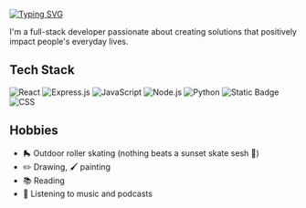 [![Typing SVG](https://readme-typing-svg.demolab.com?font=Fira+Code&duration=2000&pause=1000&color=F7F7F7&repeat=false&width=435&lines=Hi+there+%F0%9F%91%8B+I'm+Strallia+Chao)](https://git.io/typing-svg) 

I'm a full-stack developer passionate about creating solutions that positively impact people's everyday lives.

## Tech Stack

![React](https://img.shields.io/badge/React-20232a?style=for-the-badge&logo=react)
![Express.js](https://img.shields.io/badge/express-20232a?style=for-the-badge&logo=express)
![JavaScript](https://img.shields.io/badge/javascript-20232a?style=for-the-badge&logo=javascript)
![Node.js](https://img.shields.io/badge/Node.js-20232a?style=for-the-badge&logo=node.js)
![Python](https://img.shields.io/badge/python-20232a?style=for-the-badge&logo=python)
![Static Badge](https://img.shields.io/badge/html-20232a?style=for-the-badge&logo=html5)
![CSS](https://img.shields.io/badge/css-20232a?style=for-the-badge&logo=css3)

## Hobbies

- 🛼 Outdoor roller skating (nothing beats a sunset skate sesh 🌄)
- :pencil2: Drawing, 🖌️ painting
- 📚 Reading
- 🎵 Listening to music and podcasts

<!--
**strallia/strallia** is a ✨ _special_ ✨ repository because its `README.md` (this file) appears on your GitHub profile.

Here are some ideas to get you started:

- 🔭 I’m currently working on ...
- 🌱 I’m currently learning ...
- 👯 I’m looking to collaborate on ...
- 🤔 I’m looking for help with ...
- 💬 Ask me about ...
- 📫 How to reach me: ...
- 😄 Pronouns: ...
- ⚡ Fun fact: ...
-->
